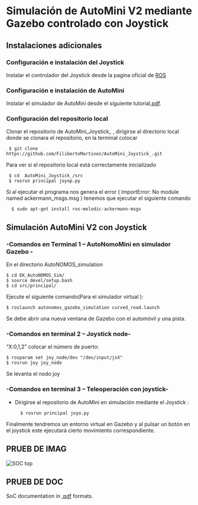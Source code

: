 


# Simulación de AutoMini V2 mediante Gazebo controlado con Joystick

## Instalaciones adicionales

### Configuración e instalación del Joystick

Instalar el controlador del Joystick desde la pagina oficial de [ROS](http://wiki.ros.org/joy/Tutorials/ConfiguringALinuxJoystick#Installing)

### Configuración e instalación de AutoMini

Instalar el simulador de AutoMini desde el siguiente tutorial[.pdf](Documentos_de_instalación/Instalación_Simulador_GazeboAUTONOMOUS.pdf).

### Configuración del repositorio local   

Clonar el repositorio de AutoMini_Joystick_ , dirigirse al directorio local donde se clonara el repositorio, en la terminal colocar

```
 $ git clone https://github.com/FilibertoMartinez/AutoMini_Joystick_.git   
```
Para ver si el repositorio local está correctamente inicializado

```
 $ cd  AutoMini_Joystick_/src
 $ rosrun principal joyop.py   
```

Si al ejecutar el programa nos genera el error ( ImportError: No module named ackermann_msgs.msg ) tenemos que ejecutar el siguiente comando 

```
  $ sudo apt-get install ros-melodic-ackermann-msgs
```

##  Simulación AutoMini V2 con Joystick


### -Comandos en Terminal 1  – AutoNomoMini en simulador Gazebo -

 En el directorio AutoNOMOS_simulation 
```
$ cd EK_AutoNOMOS_Sim/
$ source devel/setup.bash
$ cd src/principal/
```

Ejecute el siguiente comando(Para el simulador virtual ):

```
$ roslaunch autonomos_gazebo_simulation curved_road.launch
```

Se debe abrir una nueva ventana de Gazebo con el automóvil y una pista.


### -Comandos en terminal 2 – Joystick node-

“X:0,1,2” colocar el número de puerto:
```
$ rosparam set joy_node/dev "/dev/input/jsX"
$ rosrun joy joy_node                        
```

  Se levanta el nodo joy
 
### -Comandos en terminal 3 – Teleoperación con joystick-


- Dirigirse al  repositorio de AutoMini en simulación  mediante el Joystick :

        $ rosrun principal joyo.py

Finalmente tendremos un entorno virtual en Gazebo y al pulsar un botón en el joystick este ejecutará cierto movimiento correspondiente.






## PRUEB DE IMAG

![SOC top](docs/doxygen/pics/soc_top_v5.png)


## PRUEB DE DOC

SoC documentation in [.pdf](docs/riscv_vhdl_trm.pdf) formats.












